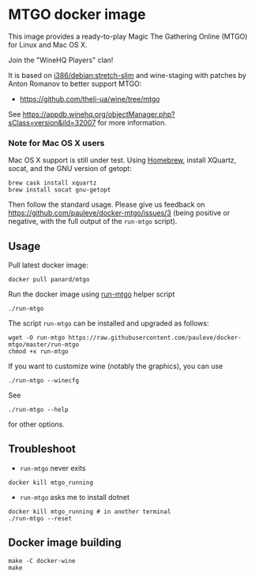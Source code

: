 # MTGO docker image

This image provides a ready-to-play Magic The Gathering Online (MTGO) for Linux
and Mac OS X.

Join the "WineHQ Players" clan!

It is based on [i386/debian:stretch-slim](https://hub.docker.com/r/i386/debian/) and wine-staging with patches by Anton Romanov to better support MTGO:
- https://github.com/theli-ua/wine/tree/mtgo

See https://appdb.winehq.org/objectManager.php?sClass=version&iId=32007 for more information.

### Note for Mac OS X users

Mac OS X support is still under test.
Using [Homebrew](https://brew.sh/), install XQuartz, socat, and the GNU version of getopt:

```
brew cask install xquartz 
brew install socat gnu-getopt 
```
Then follow the standard usage.
Please give us feedback on https://github.com/pauleve/docker-mtgo/issues/3 (being positive or negative, with the full output of the `run-mtgo` script).

## Usage

Pull latest docker image:
```
docker pull panard/mtgo
```

Run the docker image using [run-mtgo](./run-mtgo?raw=true) helper script
```
./run-mtgo
```

The script `run-mtgo` can be installed and upgraded as follows:
```
wget -O run-mtgo https://raw.githubusercontent.com/pauleve/docker-mtgo/master/run-mtgo
chmod +x run-mtgo
```

If you want to customize wine (notably the graphics), you can use
```
./run-mtgo --winecfg
```

See
```
./run-mtgo --help
```
for other options.

## Troubleshoot

* `run-mtgo` never exits
```
docker kill mtgo_running
```

* `run-mtgo` asks me to install dotnet
```
docker kill mtgo_running # in another terminal
./run-mtgo --reset
```

## Docker image building

```
make -C docker-wine
make
```


